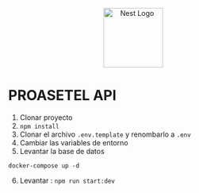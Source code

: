 <p align="center">
  <a href="http://nestjs.com/" target="blank"><img src="https://nestjs.com/img/logo-small.svg" width="120" alt="Nest Logo" /></a>
</p>


# PROASETEL API

1. Clonar proyecto
2. ```npm install```
3. Clonar el archivo ```.env.template``` y renombarlo a ```.env```
4. Cambiar las variables de entorno
5. Levantar la base de datos 

```
docker-compose up -d
```

6. Levantar : ```npm run start:dev```


